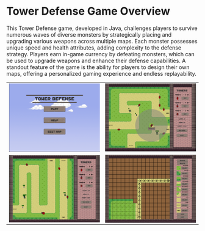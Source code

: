 # Tower Defense Game Overview

This Tower Defense game, developed in Java, challenges players to survive numerous waves of diverse monsters by strategically placing and upgrading various 
weapons across multiple maps. Each monster possesses unique speed and health attributes, adding complexity to the defense strategy. 
Players earn in-game currency by defeating monsters, which can be used to upgrade weapons and enhance their defense capabilities. 
A standout feature of the game is the ability for players to design their own maps, offering a personalized gaming experience and endless replayability.

| | |
|:-------------------------:|:-------------------------:|
|<img src="assets/menu.png" width="500"> |  <img src="assets/gameView1.png" width="500"> |
|<img src="assets/gameView2.png" width="500" align="left"> |  <img src="assets/editMap.png" width="500" align="right"> |

